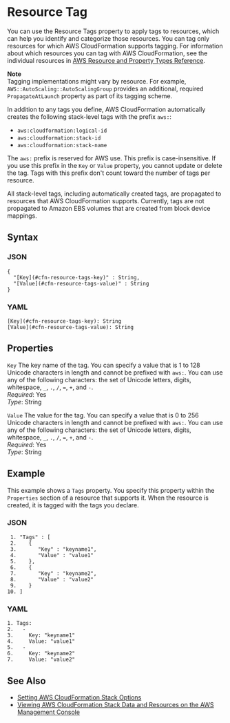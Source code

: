 # Resource Tag<a name="aws-properties-resource-tags"></a>

You can use the Resource Tags property to apply tags to resources, which can help you identify and categorize those resources\. You can tag only resources for which AWS CloudFormation supports tagging\. For information about which resources you can tag with AWS CloudFormation, see the individual resources in [AWS Resource and Property Types Reference](aws-template-resource-type-ref.md)\.

**Note**  
Tagging implementations might vary by resource\. For example, `AWS::AutoScaling::AutoScalingGroup` provides an additional, required `PropagateAtLaunch` property as part of its tagging scheme\.

In addition to any tags you define, AWS CloudFormation automatically creates the following stack\-level tags with the prefix `aws:`:
+ `aws:cloudformation:logical-id`
+ `aws:cloudformation:stack-id`
+ `aws:cloudformation:stack-name`

The `aws:` prefix is reserved for AWS use\. This prefix is case\-insensitive\. If you use this prefix in the `Key` or `Value` property, you cannot update or delete the tag\. Tags with this prefix don't count toward the number of tags per resource\.

All stack\-level tags, including automatically created tags, are propagated to resources that AWS CloudFormation supports\. Currently, tags are not propagated to Amazon EBS volumes that are created from block device mappings\.

## Syntax<a name="w5979ab1c25c10d250c13c15"></a>

### JSON<a name="aws-properties-resource-tags-syntax.json"></a>

```
{
  "[Key](#cfn-resource-tags-key)" : String,
  "[Value](#cfn-resource-tags-value)" : String
}
```

### YAML<a name="aws-properties-resource-tags-syntax.yaml"></a>

```
[Key](#cfn-resource-tags-key): String
[Value](#cfn-resource-tags-value): String
```

## Properties<a name="w5979ab1c25c10d250c13c17"></a>

`Key`  <a name="cfn-resource-tags-key"></a>
The key name of the tag\. You can specify a value that is 1 to 128 Unicode characters in length and cannot be prefixed with `aws:`\. You can use any of the following characters: the set of Unicode letters, digits, whitespace, `_`, `.`, `/`, `=`, `+`, and `-`\.  
*Required*: Yes  
*Type*: String

`Value`  <a name="cfn-resource-tags-value"></a>
The value for the tag\. You can specify a value that is 0 to 256 Unicode characters in length and cannot be prefixed with `aws:`\. You can use any of the following characters: the set of Unicode letters, digits, whitespace, `_`, `.`, `/`, `=`, `+`, and `-`\.  
*Required*: Yes  
*Type*: String

## Example<a name="aws-properties-resource-tags-examples"></a>

This example shows a `Tags` property\. You specify this property within the `Properties` section of a resource that supports it\. When the resource is created, it is tagged with the tags you declare\.

### JSON<a name="aws-properties-resource-tags-example.json"></a>

```
 1. "Tags" : [
 2.    {
 3.       "Key" : "keyname1",
 4.       "Value" : "value1"
 5.    },
 6.    {
 7.       "Key" : "keyname2",
 8.       "Value" : "value2"
 9.    }
10. ]
```

### YAML<a name="aws-properties-resource-tags-example.yaml"></a>

```
1. Tags: 
2.   - 
3.     Key: "keyname1"
4.     Value: "value1"
5.   - 
6.     Key: "keyname2"
7.     Value: "value2"
```

## See Also<a name="w5979ab1c25c10d250c13c21"></a>
+ [Setting AWS CloudFormation Stack Options](cfn-console-add-tags.md)
+ [Viewing AWS CloudFormation Stack Data and Resources on the AWS Management Console](cfn-console-view-stack-data-resources.md)
